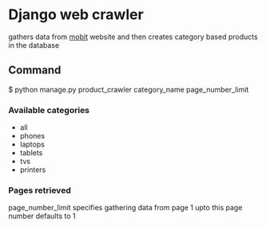 # Django web crawler

gathers data from [mobit](https://www.mobit.ir/) website
and then creates category based products in the database

## Command

$ python manage.py product_crawler category_name page_number_limit

### Available categories

- all
- phones
- laptops
- tablets
- tvs
- printers

### Pages retrieved

page_number_limit specifies gathering data from page 1 upto this page number
defaults to 1
